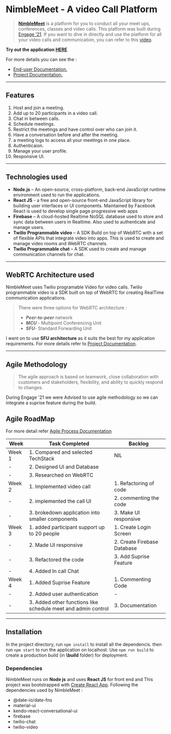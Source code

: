 # NimbleMeet - A video Call Platform

> [**NimbleMeet**](https://teamsclone-hosting.web.app/) is a platform for you to conduct all your meet ups, conferences, classes and video calls. This platform was built during [Engage ’21](https://microsoft.acehacker.com/engage2021/). If you want to dive in directly and use the platform for all your video calls and communication, you can refer to this [video]().

**Try out the application [HERE](https://teamsclone-hosting.web.app/)**

For more details you can see the :
- [End-user Documentation.](https://github.com/prophet-x/NimbleMeet/tree/master/Documentation)
- [Project Documentation.](https://github.com/prophet-x/NimbleMeet/tree/master/Documentation)

---

## Features

1. 	Host and join a meeting.
2.	Add up to 20 participants in a video call.
3.	Chat in between calls.
4.	Schedule meetings.
5.	Restrict the meetings and have control over who can join it.
6.	Have a conversation before and after the meeting.
7.	a meeting logs to access all your meetings in one place.
8.	Authenticaion.
9.	Manage your user profile.
10. Responsive UI.

---
## Technologies used
-	**Node.js** – An open-source, cross-platform, back-end JavaScript runtime environment used to run the applications.
-	**React JS** - a free and open-source front-end JavaScript library for building user interfaces or UI components. Maintained by Facebook React is used to develop single page progressive web apps
-	**Firebase** – A cloud-hosted Realtime NoSQL database used to store and sync data between users in Realtime. Also used to authenticate and manage users.
-	**Twilio Programmable video** – A SDK Build on top of WebRTC with a set of flexible APIs that integrate video into apps. This is used to create and manage video rooms and WebRTC channels.
-	**Twilio Programmable chat** – A SDK used to create and manage communication channels for chat.

---
## WebRTC Architecture used

NimbleMeet uses Twilio programable Video for video calls. Twilio programmable video is a SDK built on top of WebRTC for creating RealTime communication applications. 

> There were three options for WebRTC architecture :
>- ***Peer-to-peer*** network
>- ***MCU*** - Multipoint Conferencing Unit
>- ***SFU***- Standard Forwarding Unit

I went on to use **SFU architecture** as it suits the best for my application requirements. For more details refer to [Project Documentation](https://github.com/prophet-x/NimbleMeet/tree/master/documentation).

---

## **Agile Methodology**

>The agile approach is based on teamwork, close collaboration with customers and stakeholders, flexibility, and ability to quickly respond to changes. 

During Engage '21 we were Advised to use agile methodology so we can integrate a suprise feature during the build.

## **Agile RoadMap**

For more detail refer [Agile Process Documentation](https://github.com/prophet-x/NimbleMeet/tree/master/Documentation)

| Week | Task Completed | Backlog |
------------ | ------------- | ---
|Week 1 | 1. Compared and selected TechStack | NIL
-|2. Designed UI and Database  | 
-|3. Researched on WebRTC|
Week 2 | 1. Implemented video call | 1. Refactoring of code
-|2. implemented the call UI | 2. commenting the code
-| 3. brokedown application into smaller components| 3. Make UI responsive 
Week 3 | 1. added participant support up to 20 people | 1. Create Login Screen
-|2. Made UI responsive | 2. Create Firebase Database
-| 3. Refactored the code| 3. Add Suprise Feature 
-|4. Added In call Chat|
Week 4 | 1. Added Suprise Feature | 1. Commenting Code
-|2. Added user authentication | -
-| 3. Added other functions like schedule meet and admin control| 3. Documentation

---

## Installation

In the project directory, run `npm install` to install all the dependencis. then run `npm start` to run the application on localhost. Use `npm run build` to create a production build (in **\build** folder) for deployment.

### Dependencies

NimbleMeet runs on **Node js** and uses **React JS** for front end and
This project was bootstrapped with [Create React App](https://github.com/facebook/create-react-app). Following the dependencies used by NimbleMeet :

- @date-io/date-fns
- material-ui
- kendo-react-conversational-ui
- firebase
- twilio-chat
- twilio-video
